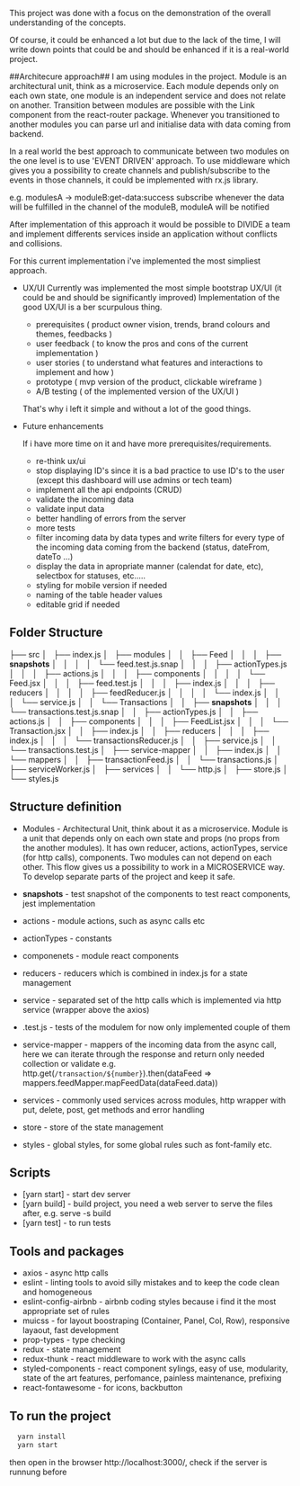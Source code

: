 This project was done with a focus on the demonstration of the overall understanding of the concepts.

Of course, it could be enhanced a lot but due to the lack of the time, I will write down points that could be and should be enhanced if it is a real-world project.

 ##Architecure approach##
  I am using modules in the project. Module is an architectural unit, think as a microservice.
  Each module depends only on each own state, one module is an independent service and does not relate on another. Transition between modules are possible with the Link component from the react-router package.
  Whenever you transitioned to another modules you can parse url and initialise data with data coming from backend.

  In a real world the best approach to communicate between two modules on the one level is to use 'EVENT DRIVEN' approach. To use middleware which gives you a possibility to create channels and publish/subscribe to the events in those channels, it could be implemented with rx.js library.

  e.g. modulesA -> moduleB:get-data:success subscribe
  whenever the data will be fulfilled in the channel of the moduleB, moduleA will be notified


  After implementation of this approach it would be possible to DIVIDE a team and implement differents services inside an application without conflicts and collisions.

  For this current implementation i've implemented the most simpliest approach.


- UX/UI
  Currently was implemented the most simple bootstrap UX/UI (it could be and should be significantly improved)
  Implementation of the good UX/UI is a ber scurpulous thing.
  - prerequisites ( product owner vision, trends, brand colours and themes, feedbacks )
  - user feedback ( to know the pros and cons of the current implementation )
  - user stories ( to understand what features and interactions to implement and how )
  - prototype ( mvp version of the product, clickable wireframe )
  - A/B testing ( of the implemented version of the UX/UI )

  That's why i left it simple and without a lot of the good things.


- Future enhancements

  If i have more time on it and have more prerequisites/requirements.

  - re-think ux/ui
  - stop displaying ID's since it is a bad practice to use ID's to the user (except this dashboard will use admins or tech team)
  - implement all the api endpoints (CRUD)
  - validate the incoming data
  - validate input data
  - better handling of errors from the server
  - more tests
  - filter incoming data by data types and write filters for every type of the incoming data coming from the backend (status, dateFrom, dateTo ...)
  - display the data in apropriate manner (calendat for date, etc), selectbox for statuses, etc.....
  - styling for mobile version if needed
  - naming of the table header values
  - editable grid if needed








## Folder Structure

├── src
│   ├── index.js
│   ├── modules
│   │   ├── Feed
│   │   │   ├── __snapshots__
│   │   │   │   └── feed.test.js.snap
│   │   │   ├── actionTypes.js
│   │   │   ├── actions.js
│   │   │   ├── components
│   │   │   │   └── Feed.jsx
│   │   │   ├── feed.test.js
│   │   │   ├── index.js
│   │   │   ├── reducers
│   │   │   │   ├── feedReducer.js
│   │   │   │   └── index.js
│   │   │   └── service.js
│   │   └── Transactions
│   │       ├── __snapshots__
│   │       │   └── transactions.test.js.snap
│   │       ├── actionTypes.js
│   │       ├── actions.js
│   │       ├── components
│   │       │   ├── FeedList.jsx
│   │       │   └── Transaction.jsx
│   │       ├── index.js
│   │       ├── reducers
│   │       │   ├── index.js
│   │       │   └── transactionsReducer.js
│   │       ├── service.js
│   │       └── transactions.test.js
│   ├── service-mapper
│   │   ├── index.js
│   │   └── mappers
│   │       ├── transactionFeed.js
│   │       └── transactions.js
│   ├── serviceWorker.js
│   ├── services
│   │   └── http.js
│   ├── store.js
│   └── styles.js

## Structure definition

  - Modules  - Architectural Unit, think about it as a microservice. Module is a unit that depends only on each own state and props (no props from the another modules). It has own reducer, actions, actionTypes, service (for http calls), components. Two modules can not depend on each other. This flow gives us a possibility to work in a MICROSERVICE way. To develop separate parts of the project and keep it safe.

  - __snapshots__ - test snapshot of the components to test react components, jest implementation
  - actions - module actions, such as async calls etc
  - actionTypes - constants
  - componenets - module react components 
  - reducers - reducers which is combined in index.js for a state management
  - service - separated set of the http calls which is implemented via http service (wrapper above the axios)
  - .test.js - tests of the modulem for now only implemented couple of them
  - service-mapper - mappers of the incoming data from the async call, here we can iterate through the response and return only needed collection or validate e.g. http.get(`/transaction/${number}`).then(dataFeed => mappers.feedMapper.mapFeedData(dataFeed.data))

  - services - commonly used services across modules, http wrapper with put, delete, post, get methods and error handling
  - store - store of the state management
  - styles - global styles, for some global rules such as font-family etc.



## Scripts

  - [yarn start] - start dev server
  - [yarn build] - build project, you need a web server to serve the files after, e.g. serve -s build
  - [yarn test] - to run tests

## Tools and packages

  - axios - async http calls
  - eslint - linting tools to avoid silly mistakes and to keep the code clean and homogeneous  
  - eslint-config-airbnb - airbnb coding styles because i find it the most appropriate set of rules
  - muicss - for layout boostraping (Container, Panel, Col, Row), responsive layaout, fast development
  - prop-types - type checking
  - redux - state management
  - redux-thunk - react middleware to work with the async calls
  - styled-components - react component sylings, easy of use, modularity, state of the art features, perfomance, painless maintenance, prefixing
  - react-fontawesome - for icons, backbutton

## To run the project

```sh
  yarn install
  yarn start
```
  then open in the browser http://localhost:3000/, check if the server is runnung before






